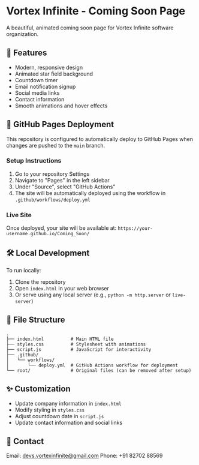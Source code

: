 # Vortex Infinite - Coming Soon Page

A beautiful, animated coming soon page for Vortex Infinite software organization.

## 🌟 Features

- Modern, responsive design
- Animated star field background
- Countdown timer
- Email notification signup
- Social media links
- Contact information
- Smooth animations and hover effects

## 🚀 GitHub Pages Deployment

This repository is configured to automatically deploy to GitHub Pages when changes are pushed to the `main` branch.

### Setup Instructions

1. Go to your repository Settings
2. Navigate to "Pages" in the left sidebar
3. Under "Source", select "GitHub Actions"
4. The site will be automatically deployed using the workflow in `.github/workflows/deploy.yml`

### Live Site

Once deployed, your site will be available at:
`https://your-username.github.io/Coming_Soon/`

## 🛠️ Local Development

To run locally:

1. Clone the repository
2. Open `index.html` in your web browser
3. Or serve using any local server (e.g., `python -m http.server` or `live-server`)

## 📁 File Structure

```
.
├── index.html          # Main HTML file
├── styles.css          # Stylesheet with animations
├── script.js           # JavaScript for interactivity
├── .github/
│   └── workflows/
│       └── deploy.yml  # GitHub Actions workflow for deployment
└── root/               # Original files (can be removed after setup)
```

## ✨ Customization

- Update company information in `index.html`
- Modify styling in `styles.css`
- Adjust countdown date in `script.js`
- Update contact information and social links

## 📧 Contact

Email: devs.vortexinfinite@gmail.com
Phone: +91 82702 88569